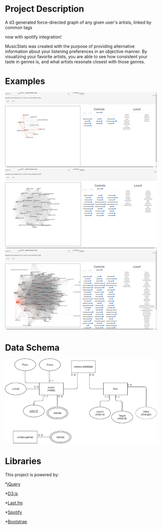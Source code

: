# Project Description
A d3 generated force-directed graph of any given user's artists, linked by common tags

now with spotify integration!

MusicStats was created with the purpose of providing alternative information about your listening preferences in an objective manner. By visualizing your favorite artists, you are able to see how consistent your taste in genres is, and what artists resonate closest with those genres.

# Examples

<img alt="Screenshot 10 Artists" src="/images/screenshot.png">

<img alt="Screenshot 30 Artists" src="images/screenshot2.png">

<img alt="Screenshot 100 Artists" src="images/screenshot3.png">

# Data Schema
<img alt="Data Schema" src="images/Data Schema.png">

# Libraries

This project is powered by:

*[jQuery](https://jquery.com/)

*[D3.js](https://d3js.org/)

*[Last.fm](https://www.last.fm/api)

*[Spotify](https://developer.spotify.com/documentation/web-api/quick-start/)

*[Bootstrap](https://getbootstrap.com/)
